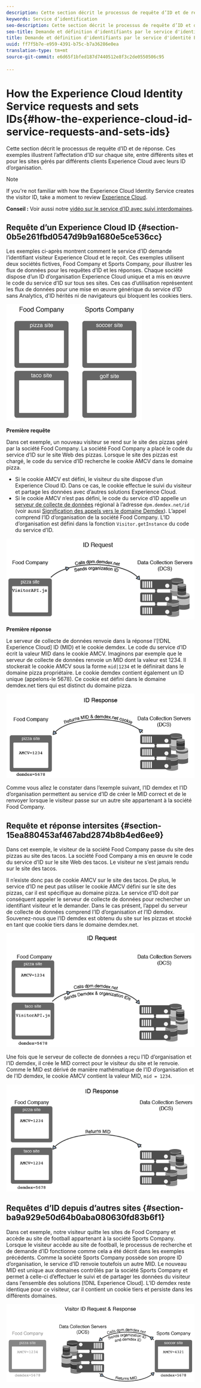 ```yaml
---
description: Cette section décrit le processus de requête d’ID et de réponse. Ces exemples illustrent l’affectation d’ID sur chaque site, entre différents sites et pour les sites gérés par différents clients Experience Cloud avec leurs ID d’organisation.
keywords: Service d’identification
seo-description: Cette section décrit le processus de requête d’ID et de réponse. Ces exemples illustrent l’affectation d’ID sur chaque site, entre différents sites et pour les sites gérés par différents clients Experience Cloud avec leurs ID d’organisation.
seo-title: Demande et définition d'identifiants par le service d'identité Experience Cloud
title: Demande et définition d'identifiants par le service d'identité Experience Cloud
uuid: ff7f5b7e-e959-4391-b75c-b7a36286e0ea
translation-type: tm+mt
source-git-commit: e6d65f1bfed187d7440512e8f3c2de0550506c95

---
```



# How the Experience Cloud Identity Service requests and sets IDs{#how-the-experience-cloud-id-service-requests-and-sets-ids}

Cette section décrit le processus de requête d’ID et de réponse. Ces exemples illustrent l’affectation d’ID sur chaque site, entre différents sites et pour les sites gérés par différents clients Experience Cloud avec leurs ID d’organisation.

>[!NOTE]
>
>If you're not familiar with how the Experience Cloud Identity Service creates the visitor ID, take a moment to review [Experience Cloud](../introduction/cookies.md).

**Conseil :** Voir aussi notre [ vidéo sur le service d’ID avec suivi interdomaines](https://helpx.adobe.com/marketing-cloud-core/kb/MCID/CrossDomain.html).

## Requête d’un Experience Cloud ID {#section-0b5e261fbd0547d9b9a1680e5ce536cc}

Les exemples ci-après montrent comment le service d’ID demande l’identifiant visiteur Experience Cloud et le reçoit. Ces exemples utilisent deux sociétés fictives, Food Company et Sports Company, pour illustrer les flux de données pour les requêtes d’ID et les réponses. Chaque société dispose d’un ID d’organisation Experience Cloud unique et a mis en œuvre le code du service d’ID sur tous ses sites. Ces cas d’utilisation représentent les flux de données pour une mise en œuvre générique du service d’ID sans Analytics, d’ID hérités ni de navigateurs qui bloquent les cookies tiers.

![](assets/sample_sites.png)

**Première requête**

Dans cet exemple, un nouveau visiteur se rend sur le site des pizzas géré par la société Food Company. La société Food Company a placé le code du service d’ID sur le site Web des pizzas. Lorsque le site des pizzas est chargé, le code du service d’ID recherche le cookie AMCV dans le domaine pizza.

* Si le cookie AMCV est défini, le visiteur du site dispose d’un Experience Cloud ID. Dans ce cas, le cookie effectue le suivi du visiteur et partage les données avec d’autres solutions Experience Cloud.
* Si le cookie AMCV n’est pas défini, le code du service d’ID appelle un [serveur de collecte de données](https://marketing.adobe.com/resources/help/en_US/aam/?f=c_compcollect.html) régional à l’adresse `dpm.demdex.net/id` (voir aussi [Signification des appels vers le domaine Demdex](https://marketing.adobe.com/resources/help/en_US/aam/demdex-calls.html)). L’appel comprend l’ID d’organisation de la société Food Company. L’ID d’organisation est défini dans la fonction `Visitor.getInstance` du code du service d’ID.

![](assets/request1.png)

**Première réponse**

Le serveur de collecte de données renvoie dans la réponse l’[!DNL Experience Cloud] ID (MID) et le cookie demdex. Le code du service d’ID écrit la valeur MID dans le cookie AMCV. Imaginons par exemple que le serveur de collecte de données renvoie un MID dont la valeur est 1234. Il stockerait le cookie AMCV sous la forme `mid|1234` et le définirait dans le domaine pizza propriétaire. Le cookie demdex contient également un ID unique (appelons-le 5678). Ce cookie est défini dans le domaine demdex.net tiers qui est distinct du domaine pizza.

![](assets/response1.png)

Comme vous allez le constater dans l’exemple suivant, l’ID demdex et l’ID d’organisation permettent au service d’ID de créer le MID correct et de le renvoyer lorsque le visiteur passe sur un autre site appartenant à la société Food Company.

## Requête et réponse intersites {#section-15ea880453af467abd2874b8b4ed6ee9}

Dans cet exemple, le visiteur de la société Food Company passe du site des pizzas au site des tacos. La société Food Company a mis en œuvre le code du service d’ID sur le site Web des tacos. Le visiteur ne s’est jamais rendu sur le site des tacos.

Il n’existe donc pas de cookie AMCV sur le site des tacos. De plus, le service d’ID ne peut pas utiliser le cookie AMCV défini sur le site des pizzas, car il est spécifique au domaine pizza. Le service d’ID doit par conséquent appeler le serveur de collecte de données pour rechercher un identifiant visiteur et le demander. Dans le cas présent, l’appel du serveur de collecte de données comprend l’ID d’organisation *et* l’ID demdex. Souvenez-nous que l’ID demdex est obtenu du site sur les pizzas et stocké en tant que cookie tiers dans le domaine demdex.net.

![](assets/request2.png)

Une fois que le serveur de collecte de données a reçu l’ID d’organisation et l’ID demdex, il crée le MID correct pour le visiteur du site et le renvoie. Comme le MID est dérivé de manière mathématique de l’ID d’organisation et de l’ID demdex, le cookie AMCV contient la valeur MID, `mid = 1234`.

![](assets/response2.png)

## Requêtes d’ID depuis d’autres sites {#section-ba9a929e50d64b0aba080630fd83b6f1}

Dans cet exemple, notre visiteur quitte les sites de Food Company et accède au site de football appartenant à la société Sports Company. Lorsque le visiteur accède au site de football, le processus de recherche et de demande d’ID fonctionne comme cela a été décrit dans les exemples précédents. Comme la société Sports Company possède son propre ID d’organisation, le service d’ID renvoie toutefois un autre MID. Le nouveau MID est unique aux domaines contrôlés par la société Sports Company et permet à celle-ci d’effectuer le suivi et de partager les données du visiteur dans l’ensemble des solutions [!DNL Experience Cloud]. L’ID demdex reste identique pour ce visiteur, car il contient un cookie tiers et persiste dans les différents domaines.

![](assets/req_resp.png)

